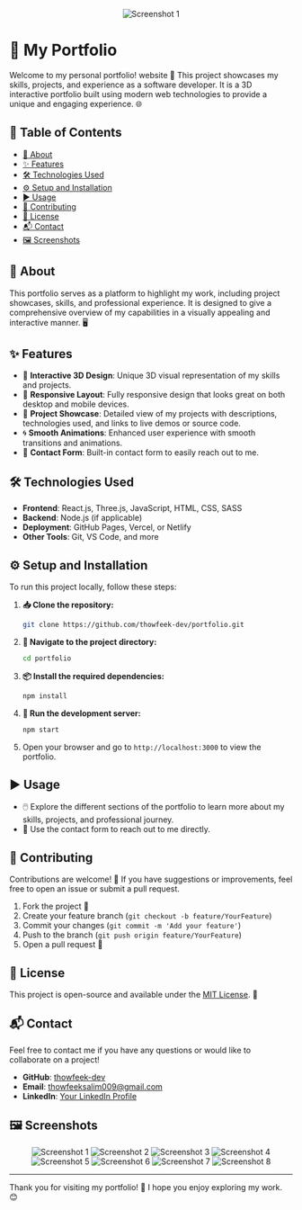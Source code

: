 <p align="center">            
<img src="/src/assets/screenshots/1.jpg" alt="Screenshot 1">
</p>

# 🚀 My Portfolio

Welcome to my personal portfolio! website 🎉 This project showcases my skills, projects, and experience as a software developer. It is a 3D interactive portfolio built using modern web technologies to provide a unique and engaging experience. 🌐

## 📑 Table of Contents

- [📖 About](#about)
- [✨ Features](#features)
- [🛠️ Technologies Used](#technologies-used)
- [⚙️ Setup and Installation](#setup-and-installation)
- [▶️ Usage](#usage)
- [🤝 Contributing](#contributing)
- [📜 License](#license)
- [📬 Contact](#contact)
- [🖼️ Screenshots](#screenshots)

## 📖 About

This portfolio serves as a platform to highlight my work, including project showcases, skills, and professional experience. It is designed to give a comprehensive overview of my capabilities in a visually appealing and interactive manner. 🖥️

## ✨ Features

- 🎨 **Interactive 3D Design**: Unique 3D visual representation of my skills and projects.
- 📱 **Responsive Layout**: Fully responsive design that looks great on both desktop and mobile devices.
- 📂 **Project Showcase**: Detailed view of my projects with descriptions, technologies used, and links to live demos or source code.
- 🌀 **Smooth Animations**: Enhanced user experience with smooth transitions and animations.
- 📧 **Contact Form**: Built-in contact form to easily reach out to me.

## 🛠️ Technologies Used

- **Frontend**: React.js, Three.js, JavaScript, HTML, CSS, SASS
- **Backend**: Node.js (if applicable)
- **Deployment**: GitHub Pages, Vercel, or Netlify
- **Other Tools**: Git, VS Code, and more

## ⚙️ Setup and Installation

To run this project locally, follow these steps:

1. **📥 Clone the repository:**

    ```bash
    git clone https://github.com/thowfeek-dev/portfolio.git
    ```

2. **📂 Navigate to the project directory:**

    ```bash
    cd portfolio
    ```

3. **📦 Install the required dependencies:**

    ```bash
    npm install
    ```

4. **🚀 Run the development server:**

    ```bash
    npm start
    ```

5. Open your browser and go to `http://localhost:3000` to view the portfolio.

## ▶️ Usage

- 🖱️ Explore the different sections of the portfolio to learn more about my skills, projects, and professional journey.
- 📨 Use the contact form to reach out to me directly.

## 🤝 Contributing

Contributions are welcome! 🎉 If you have suggestions or improvements, feel free to open an issue or submit a pull request.

1. Fork the project 🍴
2. Create your feature branch (`git checkout -b feature/YourFeature`)
3. Commit your changes (`git commit -m 'Add your feature'`)
4. Push to the branch (`git push origin feature/YourFeature`)
5. Open a pull request 🚀

## 📜 License

This project is open-source and available under the [MIT License](LICENSE). 📄

## 📬 Contact

Feel free to contact me if you have any questions or would like to collaborate on a project!

- **GitHub**: [thowfeek-dev](https://github.com/thowfeek-dev)
- **Email**: thowfeeksalim009@gmail.com
- **LinkedIn**: [Your LinkedIn Profile](#)

## 🖼️ Screenshots

<p align="center">            
<img src="/src/assets/screenshots/1.jpg" alt="Screenshot 1">
<img src="/src/assets/screenshots/2.jpg" alt="Screenshot 2">
<img src="/src/assets/screenshots/3.jpg" alt="Screenshot 3">
<img src="/src/assets/screenshots/4.jpg" alt="Screenshot 4">
<img src="/src/assets/screenshots/5.jpg" alt="Screenshot 5">
<img src="/src/assets/screenshots/6.jpg" alt="Screenshot 6">
<img src="/src/assets/screenshots/7.jpg" alt="Screenshot 7">
<img src="/src/assets/screenshots/8.jpg" alt="Screenshot 8">
</p>

---

Thank you for visiting my portfolio! 🙏 I hope you enjoy exploring my work. 😊
